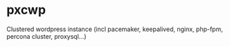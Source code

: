 # pxcwp
Clustered wordpress instance (incl pacemaker, keepalived, nginx, php-fpm, percona cluster, proxysql...)

